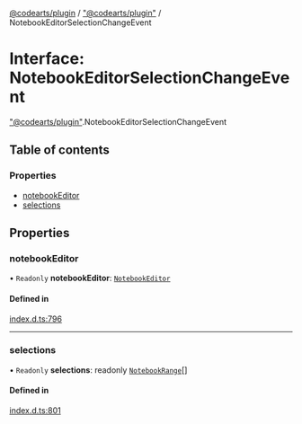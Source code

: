 [@codearts/plugin](../README.md) / ["@codearts/plugin"](../modules/_codearts_plugin_.md) / NotebookEditorSelectionChangeEvent

# Interface: NotebookEditorSelectionChangeEvent

["@codearts/plugin"](../modules/_codearts_plugin_.md).NotebookEditorSelectionChangeEvent

## Table of contents

### Properties

- [notebookEditor](codearts_plugin_.NotebookEditorSelectionChangeEvent.md#notebookeditor)
- [selections](codearts_plugin_.NotebookEditorSelectionChangeEvent.md#selections)

## Properties

### notebookEditor

• `Readonly` **notebookEditor**: [`NotebookEditor`](codearts_plugin_.NotebookEditor.md)

#### Defined in

[index.d.ts:796](https://github.com/huaweicloud/cloudide-plugin-api/blob/d4de966/index.d.ts#L796)

___

### selections

• `Readonly` **selections**: readonly [`NotebookRange`](../classes/codearts_plugin_.NotebookRange.md)[]

#### Defined in

[index.d.ts:801](https://github.com/huaweicloud/cloudide-plugin-api/blob/d4de966/index.d.ts#L801)
